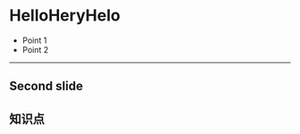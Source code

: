 # HelloHeryHelo

* Point 1
* Point 2

---

<!-- .slide: data-background="..\static\6.4.2.jpg" -->
## Second slide

## 知识点

